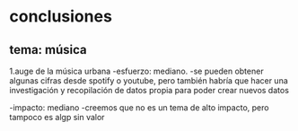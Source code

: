# conclusiones
## tema: música
1.auge de la música urbana
-esfuerzo: mediano.
-se pueden obtener algunas cifras desde spotify o youtube, pero también habría que hacer una investigación y recopilación de datos propia para poder crear nuevos datos

-impacto: mediano
-creemos que no es un tema de alto impacto, pero tampoco es algp sin valor 